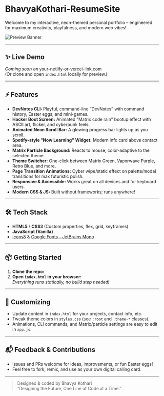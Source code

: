 # BhavyaKothari-ResumeSite

Welcome to my interactive, neon-themed personal portfolio – engineered for maximum creativity, playfulness, and modern web vibes!

![Preview Banner](banner-image-or-demo.gif) <!-- Optional: add a screenshot or animated GIF demo if you like -->

---

## ✨ Live Demo

_Coming soon on_ [your-netlify-or-vercel-link.com](#)  
(Or clone and open `index.html` locally for preview.)

---

## ⚡ Features

- **DevNotes CLI:** Playful, command-line “DevNotes” with command history, Easter eggs, and mini-games.
- **Hacker Boot Screen:** Animated “Matrix code rain” bootup effect with ASCII art, flicker, and cyberpunk feels.
- **Animated Neon Scroll Bar:** A glowing progress bar lights up as you scroll.
- **Spotify-style “Now Learning” Widget:** Modern info card above contact area.
- **Matrix Particle Background:** Reacts to mouse, color-adaptive to the selected theme.
- **Theme Switcher:** One-click between Matrix Green, Vaporwave Purple, Retro Blue, and more.
- **Page Transition Animations:** Cyber wipe/static effect on palette/modal transitions for max futuristic polish.
- **Responsive & Accessible:** Works great on all devices and for keyboard users.
- **Modern CSS & JS:** Built without frameworks; runs anywhere!

---

## 🛠️ Tech Stack

- **HTML5** / **CSS3** (Custom properties, flex, grid, keyframes)
- **JavaScript (Vanilla)**
- [Icons8](https://icons8.com/) & [Google Fonts – JetBrains Mono](https://fonts.google.com/specimen/JetBrains+Mono)

---

## 📦 Getting Started

1. **Clone the repo:**
2.  **Open `index.html` in your browser:**  
_Everything runs statically, no build step needed!_

---

## 🌈 Customizing

- Update content in `index.html` for your projects, contact info, etc.
- Tweak theme colors in `styles.css` (see `:root` and `.theme-*` classes).
- Animations, CLI commands, and Matrix/particle settings are easy to edit in `app.js`.

---

## 📬 Feedback & Contributions

- Issues and PRs welcome for ideas, improvements, or fun Easter eggs!
- Feel free to fork, remix, and use as your own digital calling card.

---

> Designed & coded by Bhavya Kothari  
> “Designing the Future, One Line of Code at a Time.”
